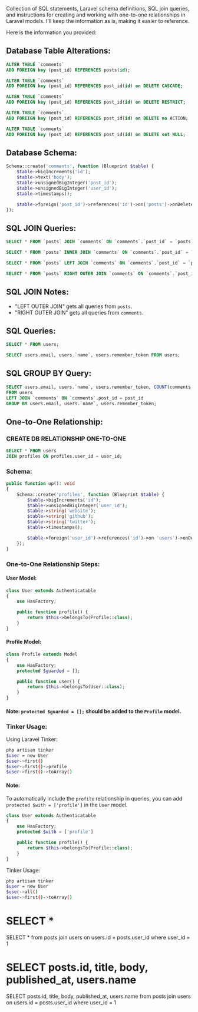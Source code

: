 Collection of SQL statements, Laravel schema definitions, SQL join queries, and instructions for creating and working with one-to-one relationships in Laravel models. I'll keep the information as is, making it easier to reference.

Here is the information you provided:

## Database Table Alterations:

```sql
ALTER TABLE `comments`
ADD FOREIGN key (post_id) REFERENCES posts(id);

ALTER TABLE `comments`
ADD FOREIGN key (post_id) REFERENCES post_id(id) on DELETE CASCADE;

ALTER TABLE `comments`
ADD FOREIGN key (post_id) REFERENCES post_id(id) on DELETE RESTRICT;

ALTER TABLE `comments`
ADD FOREIGN key (post_id) REFERENCES post_id(id) on DELETE no ACTION;

ALTER TABLE `comments`
ADD FOREIGN key (post_id) REFERENCES post_id(id) on DELETE set NULL;
```

## Database Schema:

```php
Schema::create('comments', function (Blueprint $table) {
    $table->bigIncrements('id');
    $table->text('body');
    $table->unsignedBigInteger('post_id');
    $table->unsignedBigInteger('user_id');
    $table->timestamps();

    $table->foreign('post_id')->references('id')->on('posts')->onDelete('cascade');
});
```

## SQL JOIN Queries:

```sql
SELECT * FROM `posts` JOIN `comments` ON `comments`.`post_id` = `posts`.`id`;

SELECT * FROM `posts` INNER JOIN `comments` ON `comments`.`post_id` = `posts`.`id`;

SELECT * FROM `posts` LEFT JOIN `comments` ON `comments`.`post_id` = `posts`.`id`;

SELECT * FROM `posts` RIGHT OUTER JOIN `comments` ON `comments`.`post_id` = `posts`.`id`;
```

## SQL JOIN Notes:

-   "LEFT OUTER JOIN" gets all queries from `posts`.
-   "RIGHT OUTER JOIN" gets all queries from `comments`.

## SQL Queries:

```sql
SELECT * FROM users;

SELECT users.email, users.`name`, users.remember_token FROM users;
```

## SQL GROUP BY Query:

```sql
SELECT users.email, users.`name`, users.remember_token, COUNT(comments.post_id)
FROM users
LEFT JOIN `comments` ON `comments`.post_id = post_id
GROUP BY users.email, users.`name`, users.remember_token;
```

## One-to-One Relationship:

### CREATE DB RELATIONSHIP ONE-TO-ONE

```sql
SELECT * FROM users
JOIN profiles ON profiles.user_id = user_id;
```

### Schema:

```php
public function up(): void
{
    Schema::create('profiles', function (Blueprint $table) {
        $table->bigIncrements('id');
        $table->unsignedBigInteger('user_id');
        $table->string('website');
        $table->string('github');
        $table->string('twitter');
        $table->timestamps();

        $table->foreign('user_id')->references('id')->on 'users')->onDelete('cascade');
    });
}
```

### One-to-One Relationship Steps:

#### User Model:

```php
class User extends Authenticatable
{
    use HasFactory;

    public function profile() {
        return $this->belongsTo(Profile::class);
    }
}
```

#### Profile Model:

```php
class Profile extends Model
{
    use HasFactory;
    protected $guarded = [];

    public function user() {
        return $this->belongsTo(User::class);
    }
}
```

#### Note: `protected $guarded = [];` should be added to the `Profile` model.

### Tinker Usage:

Using Laravel Tinker:

```bash
php artisan tinker
$user = new User
$user->first()
$user->first()->profile
$user->first()->toArray()
```

#### Note:

To automatically include the `profile` relationship in queries, you can add `protected $with = ['profile']` in the `User` model.

```php
class User extends Authenticatable
{
    use HasFactory;
    protected $with = ['profile']

    public function profile() {
        return $this->belongsTo(Profile::class);
    }
}
```

Tinker Usage:

```bash
php artisan tinker
$user = new User
$user->all()
$user->first()->toArray()
```

# SELECT \*

SELECT \* from posts
join users on users.id = posts.user_id
where user_id = 1

# SELECT posts.id, title, body, published_at, users.name

SELECT posts.id, title, body, published_at, users.name from posts
join users on users.id = posts.user_id
where user_id = 1
